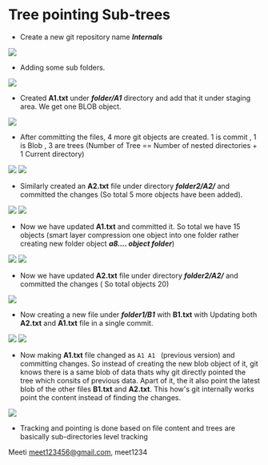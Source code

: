 # Tree pointing Sub-trees

- Create a new git repository name ***Internals*** 

![](https://github.com/codophilic/LearnGitInternals/blob/main/Notes3/1.PNG)

- Adding some sub folders.

![](https://github.com/codophilic/LearnGitInternals/blob/main/Notes3/2.PNG)

- Created **A1.txt** under ***folder/A1*** directory and add that it under staging area. We get one BLOB object.

![](https://github.com/codophilic/LearnGitInternals/blob/main/Notes3/3.PNG)

- After committing the files, 4 more git objects are created. 1 is commit , 1 is Blob , 3 are trees (Number of Tree == Number of nested directories + 1 Current directory)

![](https://github.com/codophilic/LearnGitInternals/blob/main/Notes3/4.PNG)
![](https://github.com/codophilic/LearnGitInternals/blob/main/Notes3/5.PNG)

- Similarly created an **A2.txt** file under directory ***folder2/A2/*** and committed the changes (So total 5 more objects have been added).

![](https://github.com/codophilic/LearnGitInternals/blob/main/Notes3/6.PNG)
![](https://github.com/codophilic/LearnGitInternals/blob/main/Notes3/7.PNG)

- Now we have updated **A1.txt** and committed it. So total we have 15 objects (smart layer compression one object into one folder rather creating new folder object ***a8.... object folder***)

![](https://github.com/codophilic/LearnGitInternals/blob/main/Notes3/8.PNG)
![](https://github.com/codophilic/LearnGitInternals/blob/main/Notes3/9.PNG)

- Now we have updated **A2.txt** file under directory ***folder2/A2/*** and committed the changes ( So total objects 20) 

![](https://github.com/codophilic/LearnGitInternals/blob/main/Notes3/10.PNG)

- Now creating a new file under ***folder1/B1*** with **B1.txt** with Updating both **A2.txt** and **A1.txt** file in a single commit. 

![](https://github.com/codophilic/LearnGitInternals/blob/main/Notes3/11.PNG)
![](https://github.com/codophilic/LearnGitInternals/blob/main/Notes3/12.PNG)

- Now making **A1.txt** file changed as `A1 A1 ` (previous version) and committing changes. So instead of creating the new blob object of it, git knows there is a same blob of data thats why git directly pointed the tree which consits of previous data. Apart of it, the it also point the latest blob of the other files **B1.txt** and **A2.txt**. This how's git internally works point the content instead of finding the changes.

![](https://github.com/codophilic/LearnGitInternals/blob/main/Notes3/13.jpeg)

- Tracking and pointing is done based on file content and trees are basically sub-directories level tracking

 Meeti meet123456@gmail.com, meet1234




